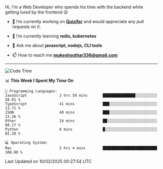 Hi, I'm a Web Developer who spends his time with the backend while getting lured by the frontend 😜

- 🔭 I’m currently working on **[Quizifer](https://github.com/SutharMukesh/Quizifer/)** and would appreciate any pull requests on it.

- 🌱 I’m currently learning **redis, kubernetes**

- 💬 Ask me about **javascript, nodejs, CLI tools**

- 📫 How to reach me **mukeshsuthar336@gmail.com**

---
<!--START_SECTION:waka-->
![Code Time](http://img.shields.io/badge/Code%20Time-3%2C224%20hrs%2020%20mins-blue)

📊 **This Week I Spent My Time On** 

```text
💬 Programming Languages: 
JavaScript               2 hrs 59 mins       ███████████████░░░░░░░░░░   58.81 % 
TypeScript               41 mins             ███░░░░░░░░░░░░░░░░░░░░░░   13.71 % 
JSON                     40 mins             ███░░░░░░░░░░░░░░░░░░░░░░   13.26 % 
Other                    24 mins             ██░░░░░░░░░░░░░░░░░░░░░░░   08.17 % 
Python                   6 mins              █░░░░░░░░░░░░░░░░░░░░░░░░   02.28 % 

💻 Operating System: 
Mac                      5 hrs 4 mins        █████████████████████████   100.00 % 
```


 Last Updated on 10/02/2025 00:27:54 UTC
<!--END_SECTION:waka-->
